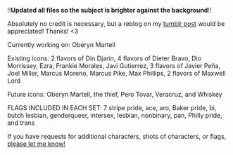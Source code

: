 !!**Updated all files so the subject is brighter against the background**!!

Absolutely no credit is necessary, but a reblog on my [tumblr post](https://butchmandalorian.tumblr.com/post/724308362185080832/download-ur-preferred-icons-here) would be appreciated! Thanks! <3

Currently working on: Oberyn Martell

Existing icons: 2 flavors of Din Djarin, 4 flavors of Dieter Bravo, Dio Morrissey, Ezra, Frankie Morales, Javi Gutierrez, 3 flavors of Javier Peña, Joel Miller, Marcus Moreno, Marcus Pike, Max Phillips, 2 flavors of Maxwell Lord

Future icons: Oberyn Martell, the thief, Pero Tovar, Veracruz, and Whiskey

FLAGS INCLUDED IN EACH SET: 7 stripe pride, ace, aro, Baker pride, bi, butch lesbian, genderqueer, intersex, lesbian, nonbinary, pan, Philly pride, and trans

If you have requests for additional characters, shots of characters, or flags, [please let me know!](https://butchmandalorian.tumblr.com/ask)
